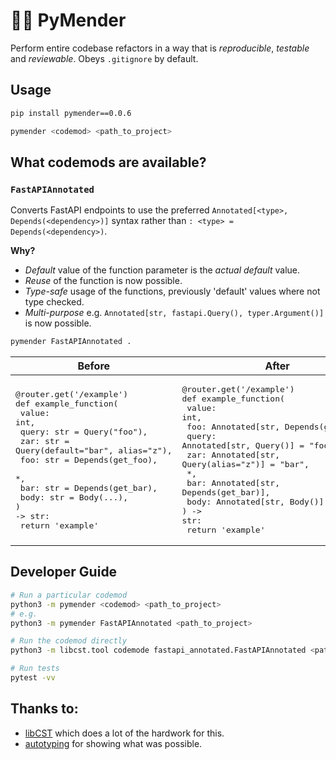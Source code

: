 # 👷‍♀️ PyMender

Perform entire codebase refactors in a way that is _reproducible_, _testable_ and _reviewable_. Obeys `.gitignore` by default.

## Usage

```bash
pip install pymender==0.0.6

pymender <codemod> <path_to_project>
```

## What codemods are available?

### `FastAPIAnnotated`

Converts FastAPI endpoints to use the preferred `Annotated[<type>, Depends(<dependency>)]` syntax rather than `: <type> = Depends(<dependency>)`.

**Why?**

- *Default* value of the function parameter is the *actual default* value.
- *Reuse* of the function is now possible.
- *Type-safe* usage of the functions, previously 'default' values where not type checked.
- *Multi-purpose* e.g. `Annotated[str, fastapi.Query(), typer.Argument()]` is now possible.

```bash
pymender FastAPIAnnotated .
```

| Before | After |
| --- | --- |
| <pre>@router.get('/example')<br/>def example_function(<br/>    value: int,<br/>    query: str = Query("foo"),<br/>    zar: str = Query(default="bar", alias="z"),<br/>    foo: str = Depends(get_foo),<br/>    *,<br/>    bar: str = Depends(get_bar),<br/>    body: str = Body(...),<br/>) -> str:<br/>    return 'example'</pre> | <pre>@router.get('/example')<br/>def example_function(<br/>    value: int,<br/>    foo: Annotated[str, Depends(get_foo)],<br/>    query: Annotated[str, Query()] = "foo",<br/>    zar: Annotated[str, Query(alias="z")] = "bar",<br/>    *,<br/>    bar: Annotated[str, Depends(get_bar)],<br/>    body: Annotated[str, Body()],<br/>) -> str:<br/>    return 'example'</pre> |

## Developer Guide

```bash
# Run a particular codemod
python3 -m pymender <codemod> <path_to_project>
# e.g.
python3 -m pymender FastAPIAnnotated <path_to_project>

# Run the codemod directly
python3 -m libcst.tool codemode fastapi_annotated.FastAPIAnnotated <path_to_project>

# Run tests
pytest -vv

```

## Thanks to:

- [libCST](https://github.com/Instagram/LibCST) which does a lot of the hardwork for this.
- [autotyping](https://github.com/JelleZijlstra/autotyping) for showing what was possible.